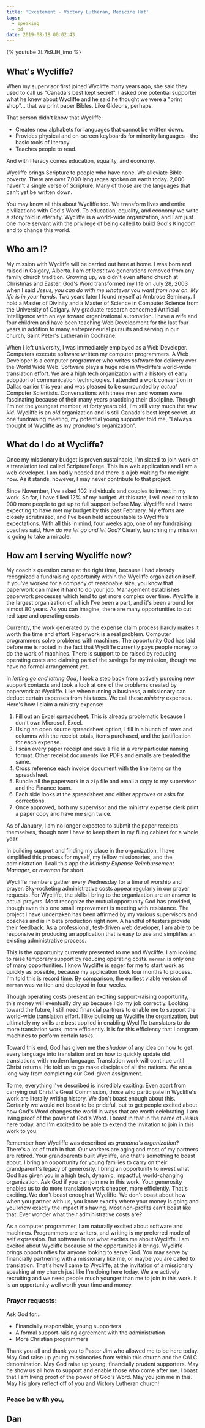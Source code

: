 ```yaml
---
title: 'Excitement - Victory Lutheran, Medicine Hat'
tags:
  - speaking
  - pd
date: 2019-08-18 00:02:43
---
```



{% youtube 3L7k9JH_imo %}

## What's Wycliffe?

When my supervisor first joined Wycliffe many years ago, she said they used to call us "Canada's best kept secret". I asked one potential supporter what he knew about Wycliffe and he said he thought we were a "print shop"... that we print paper Bibles. Like Gideons, perhaps.

That person didn't know that Wycliffe:

- Creates new alphabets for languages that cannot be written down.
- Provides physical and on-screen keyboards for minority languages - the basic tools of literacy.
- Teaches people to read.

And with literacy comes education, equality, and economy.

Wycliffe brings Scripture to people who have none. We alleviate Bible poverty. There are over 7,000 languages spoken on earth today. 2,000 haven't a single verse of Scripture. Many of those are the languages that can't yet be written down.

You may know all this about Wycliffe too. We transform lives and entire civilizations with God's Word. To education, equality, and economy we write a story told in eternity. Wycliffe is a world-wide organization, and I am just one more servant with the privilege of being called to build God's Kingdom and to change this world.

## Who am I?

My mission with Wycliffe will be carried out here at home. I was born and raised in Calgary, Alberta. I am _at least_ two generations removed from any family church tradition. Growing up, we didn't even attend church at Christmas and Easter. God's Word transformed my life on July 28, 2003 when I said _Jesus, you can do with me whatever you want from now on. My life is in your hands_. Two years later I found myself at Ambrose Seminary. I hold a Master of Divinity and a Master of Science in Computer Science from the University of Calgary. My graduate research concerned Artificial Intelligence with an eye toward organizational automation. I have a wife and four children and have been teaching Web Development for the last four years in addition to many entrepreneurial pursuits and serving in our church, Saint Peter's Lutheran in Cochrane.

When I left university, I was immediately employed as a Web Developer. Computers execute software written my computer programmers. A Web Developer is a computer programmer who writes software for delivery over the World Wide Web. Software plays a huge role in Wycliffe's world-wide translation effort. We are a high tech organization with a history of early adoption of communication technologies. I attended a work convention in Dallas earlier this year and was pleased to be surrounded by _actual_ Computer Scientists. Conversations with these men and women were fascinating because of their many years practicing their discipline. Though I'm not the youngest member, at forty years old, I'm still very much the _new kid_. Wycliffe is an _old_ organization and is still Canada's best kept secret. At one fundraising meeting, my potential young supporter told me, "I always thought of Wycliffe as my _grandma's_ organization".

## What do I do at Wycliffe?

Once my missionary budget is proven sustainable, I'm slated to join work on a translation tool called ScriptureForge. This is a web application and I am a web developer. I am badly needed and there is a job waiting for me right now. As it stands, however, I may never contribute to that project.

Since November, I've asked 102 individuals and couples to invest in my work. So far, I have filled 12% of my budget. At this rate, I will need to talk to 900 more people to get up to full support before May. Wycliffe and I were expecting to have met my budget by this past February. My efforts are closely scrutinized, and I've been held accountable to Wycliffe's expectations. With all this in mind, four weeks ago, one of my fundraising coaches said, _How do we let go and let God?_ Clearly, launching my mission is going to take a miracle.

## How am I serving Wycliffe now?

My coach's question came at the right time, because I had already recognized a fundraising opportunity within the Wycliffe organization itself. If you've worked for a company of reasonable size, you know that paperwork can make it hard to do your job. Management establishes paperwork processes which tend to get more complex over time. Wycliffe is the largest organization of which I've been a part, and it's been around for almost 80 years. As you can imagine, there are many opportunities to cut red tape and operating costs.

Currently, the work generated by the expense claim process hardly makes it worth the time and effort. Paperwork is a real problem. Computer programmers solve problems with machines. The opportunity God has laid before me is rooted in the fact that Wycliffe currently pays people money to do the work of machines. There is support to be raised by reducing operating costs and claiming part of the savings for my mission, though we have no formal arrangement yet.

In _letting go and letting God_, I took a step back from actively pursuing new support contacts and took a look at one of the problems created by paperwork at Wycliffe. Like when running a business, a missionary can deduct certain expenses from his taxes. We call these _ministry_ expenses. Here's how I claim a ministry expense:

1. Fill out an Excel spreadsheet. This is already problematic because I don't own Microsoft Excel.
2. Using an open source spreadsheet option, I fill in a bunch of rows and columns with the receipt totals, items purchased, and the justification for each expense.
3. I scan every paper receipt and save a file in a very particular naming format. Other receipt documents like PDFs and emails are treated the same. 
4. Cross reference each invoice document with the line items on the spreadsheet.
5. Bundle all the paperwork in a `zip` file and email a copy to my supervisor and the Finance team.
6. Each side looks at the spreadsheet and either approves or asks for corrections.
7. Once approved, both my supervisor and the ministry expense clerk print a paper copy and have me sign twice.

As of January, I am no longer expected to submit the paper receipts themselves, though now I have to keep them in my filing cabinet for a whole year.

In building support and finding my place in the organization, I have simplified this process for myself, my fellow missionaries, and the administration. I call this app the _Ministry Expense Reimbursement Manager_, or _merman_ for short.

Wycliffe members gather every Wednesday for a time of worship and prayer. Sky-rocketing administrative costs appear regularly in our prayer requests. For Wycliffe, the skills I bring to the organization are an answer to actual prayers. Most recognize the mutual opportunity God has provided, though even this one small improvement is meeting with resistance. The project I have undertaken has been affirmed by my various supervisors and coaches and is in beta production right now. A handful of testers provide their feedback. As a professional, test-driven web developer, I am able to be responsive in producing an application that is easy to use and simplifies an existing administrative process.

This is the opportunity currently presented to me and Wycliffe. I am looking to raise temporary support by reducing operating costs. `merman` is only one of many opportunities. I know Wycliffe is eager for me to start work as quickly as possible, because my application took four months to process. I'm told this is record time. By comparison, the earliest viable version of `merman` was written and deployed in four weeks. 

Though operating costs present an exciting support-raising opportunity, this money will eventually dry up because I do my job correctly. Looking toward the future, I still need financial partners to enable me to support the world-wide translation effort. I like building up Wycliffe the organization, but ultimately my skills are best applied in enabling Wycliffe translators to do more translation work, more efficiently. It is for this efficiency that I program machines to perform certain tasks.

Toward this end, God has given me the _shadow_ of any idea on how to get every language into translation and on how to quickly update old translations  with modern language. Translation work will continue until Christ returns. He told us to go make disciples of all the nations. We are a long way from completing our God-given assignment.

To me, everything I've described is incredibly exciting. Even apart from carrying out Christ's Great Commission, those who participate in Wycliffe's work are literally writing history. We don't boast enough about this. Certainly we would not boast to be prideful, but to get people excited about how God's Word changes the world in ways that are worth celebrating. I am living proof of the power of God's Word. I boast in that in the name of Jesus here today, and I'm excited to be able to extend the invitation to join in this work to you.

Remember how Wycliffe was described as _grandma's organization_? There's a lot of truth in that. Our workers are aging and most of my partners are retired. Your grandparents built Wycliffe, and that's something to boast about. I bring an opportunity for young families to carry on their grandparent's legacy of generosity. I bring an opportunity to invest what God has given you in a high tech, dynamic, impactful, world-changing organization. Ask God if you can join me in this work. Your generosity enables us to do more translation work cheaper, more efficiently. That's exciting. We don't boast enough at Wycliffe. We don't boast about how when you partner with us, you know exactly where your money is going and you know exactly the impact it's having. Most non-profits can't boast like that. Ever wonder what their administrative costs are?

As a computer programmer, I am naturally excited about software and machines. Programmers are writers, and writing is my preferred mode of self expression. But software is not what excites me about Wycliffe. I am excited about Wycliffe because of the opportunities it brings. Wycliffe brings opportunities for anyone looking to serve God. You may serve by financially partnering with a missionary like me, or maybe you are called to translation. That's how I came to Wycliffe, at the invitation of a missionary speaking at my church just like I'm doing here today. We are actively recruiting and we need people much younger than me to join in this work. It is an opportunity well worth your time and money.

### Prayer requests:

Ask God for...

- Financially responsible, young supporters
- A formal support-raising agreement with the administration
- More Christian programmers

Thank you all and thank you to Pastor Jim who allowed me to be here today. May God raise up young missionaries from within this church and the CALC denomination. May God raise up young, financially prudent supporters. May he show us all how to support and enable those who come after me. I boast that I am living proof of the power of God's Word. May you join me in this. May his glory reflect off of you and Victory Lutheran church!

### Peace be with you,

## Dan
